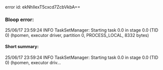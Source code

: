 error id: ekNhlIexT5cxcd7ZcbVkbA==
### Bloop error:

25/06/17 23:59:24 INFO TaskSetManager: Starting task 0.0 in stage 0.0 (TID 0) (hpomen, executor driver, partition 0, PROCESS_LOCAL, 8332 bytes)
#### Short summary: 

25/06/17 23:59:24 INFO TaskSetManager: Starting task 0.0 in stage 0.0 (TID 0) (hpomen, executor driv...